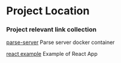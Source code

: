 # Project Location

### Project relevant link collection
[parse-server](https://github.com/parse-community/parse-server) Parse server docker container

[react example](https://github.com/fullstackreact/food-lookup-demo) Example of React App
